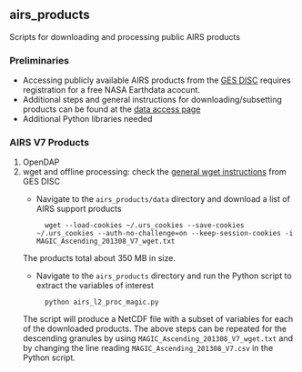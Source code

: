 ## airs_products

Scripts for downloading and processing public AIRS products

### Preliminaries

* Accessing publicly available AIRS products from the [GES DISC](https://disc.gsfc.nasa.gov/) requires registration for a free NASA Earthdata acocunt.
* Additional steps and general instructions for downloading/subsetting products can be found at the [data access page](https://disc.gsfc.nasa.gov/data-access)
* Additional Python libraries needed

### AIRS V7 Products

1. OpenDAP
2. wget and offline processing: check the [general wget instructions](https://disc.gsfc.nasa.gov/data-access#mac_linux_wget) from GES DISC
    - Navigate to the `airs_products/data` directory and download a list of AIRS support products

            wget --load-cookies ~/.urs_cookies --save-cookies ~/.urs_cookies --auth-no-challenge=on --keep-session-cookies -i MAGIC_Ascending_201308_V7_wget.txt  
    The products total about 350 MB in size.  
    - Navigate to the `airs_products` directory and run the Python script to extract the variables of interest  

            python airs_l2_proc_magic.py  
    The script will produce a NetCDF file with a subset of variables for each of the downloaded products. The above steps can be repeated for the descending granules by using `MAGIC_Ascending_201308_V7_wget.txt` and by changing the line reading `MAGIC_Ascending_201308_V7.csv` in the Python script.
